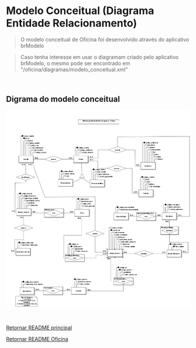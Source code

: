 # Modelo Conceitual (Diagrama Entidade Relacionamento)

> O modelo conceitual de Oficina foi desenvolvido através do aplicativo brModelo

> Caso tenha interesse em usar o diagramam criado pelo aplicativo brModelo, o mesmo pode ser encontrado em "/oficina/diagramas/modelo_conceitual.xml"

<br>

## Digrama do modelo conceitual 

![Modelo Conceitual](docs/modelo_conceitual.png)

<br>

[Retornar README principal](../README.md)

[Retornar README Oficina](README.md)